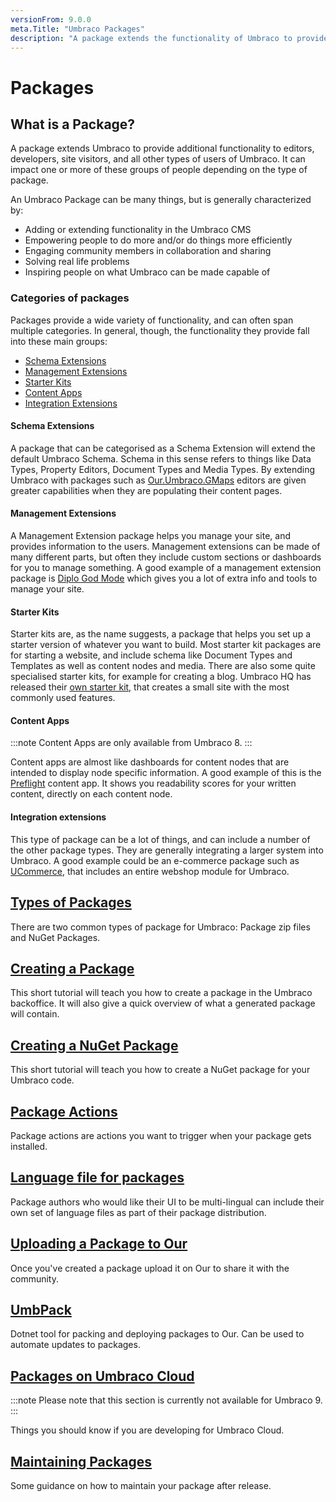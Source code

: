 ```yaml
---
versionFrom: 9.0.0
meta.Title: "Umbraco Packages"
description: "A package extends the functionality of Umbraco to provide additional functionality to editors, developers, site visitors, and all other types of users of Umbraco."
---
```


# Packages

## What is a Package?

A package extends Umbraco to provide additional functionality to editors, developers, site visitors, and all other types of users of Umbraco. It can impact one or more of these groups of people depending on the type of package.

An Umbraco Package can be many things, but is generally characterized by:

- Adding or extending functionality in the Umbraco CMS
- Empowering people to do more and/or do things more efficiently
- Engaging community members in collaboration and sharing
- Solving real life problems
- Inspiring people on what Umbraco can be made capable of

### Categories of packages

Packages provide a wide variety of functionality, and can often span multiple categories. In general, though, the functionality they provide fall into these main groups:

- [Schema Extensions](#schema-extensions)
- [Management Extensions](#management-extensions)
- [Starter Kits](#starter-kits)
- [Content Apps](#content-apps)
- [Integration Extensions](#integration-extensions)

#### Schema Extensions

A package that can be categorised as a Schema Extension will extend the default Umbraco Schema. Schema in this sense refers to things like Data Types, Property Editors, Document Types and Media Types. By extending Umbraco with packages such as [Our.Umbraco.GMaps](https://our.umbraco.com/packages/backoffice-extensions/ourumbracogmaps-google-maps-for-umbraco-8/) editors are given greater capabilities when they are populating their content pages.

#### Management Extensions

A Management Extension package helps you manage your site, and provides information to the users. Management extensions can be made of many different parts, but often they include custom sections or dashboards for you to manage something.
A good example of a management extension package is [Diplo God Mode](https://our.umbraco.com/packages/developer-tools/diplo-god-mode/) which gives you a lot of extra info and tools to manage your site.

#### Starter Kits

Starter kits are, as the name suggests, a package that helps you set up a starter version of whatever you want to build. Most starter kit packages are for starting a website, and include schema like Document Types and Templates as well as content nodes and media. There are also some quite specialised starter kits, for example for creating a blog. Umbraco HQ has released their [own starter kit](https://our.umbraco.com/packages/starter-kits/the-starter-kit/), that creates a small site with the most commonly used features.

#### Content Apps

:::note
Content Apps are only available from Umbraco 8.
:::

Content apps are almost like dashboards for content nodes that are intended to display node specific information. A good example of this is the [Preflight](https://our.umbraco.com/packages/backoffice-extensions/preflight-content-health-checks-for-umbraco-8/) content app. It shows you readability scores for your written content, directly on each content node.

#### Integration extensions

This type of package can be a lot of things, and can include a number of the other package types. They are generally integrating a larger system into Umbraco. A good example could be an e-commerce package such as [UCommerce](https://our.umbraco.com/packages/website-utilities/ucommerce/), that includes an entire webshop module for Umbraco.

## [Types of Packages](Types-of-Packages/index.md)

There are two common types of package for Umbraco: Package zip files and NuGet Packages.

## [Creating a Package](Creating-a-Package/index.md)

This short tutorial will teach you how to create a package in the Umbraco backoffice. It will also give a quick overview of what a generated package will contain.

## [Creating a NuGet Package](Creating-a-nuget-package)

This short tutorial will teach you how to create a NuGet package for your Umbraco code.

## [Package Actions](Package-Actions/index.md)

Package actions are actions you want to trigger when your package gets installed.

## [Language file for packages](Language-Files-For-Packages/index.md)

Package authors who would like their UI to be multi-lingual can include their own set of language files as part of their package distribution.

## [Uploading a Package to Our](Uploading-to-Our/index.md)

Once you've created a package upload it on Our to share it with the community.

## [UmbPack](UmbPack)

Dotnet tool for packing and deploying packages to Our. Can be used to automate updates to packages.

## [Packages on Umbraco Cloud](Packages-on-Umbraco-Cloud)

:::note
Please note that this section is currently not available for Umbraco 9.
:::

Things you should know if you are developing for Umbraco Cloud.

## [Maintaining Packages](Maintaining-Packages/index.md)

Some guidance on how to maintain your package after release.
